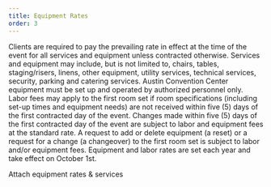 ```yaml
---
title: Equipment Rates
order: 3
---
```


Clients are required to pay the prevailing rate in effect at the time of the event for all services and equipment unless contracted otherwise. Services and equipment may include, but is not limited to, chairs, tables, staging/risers, linens, other equipment, utility services, technical services, security, parking and catering services. Austin Convention Center equipment must be set up and operated by authorized personnel only. Labor fees may apply to the first room set if room specifications (including set-up times and equipment needs) are not received within five (5) days of the first contracted day of the event. Changes made within five (5) days of the first contracted day of the event are subject to labor and equipment fees at the standard rate. A request to add or delete equipment (a reset) or a request for a change (a changeover) to the first room set is subject to labor and/or equipment fees. Equipment and labor rates are set each year and take effect on October 1st.

Attach equipment rates & services 

